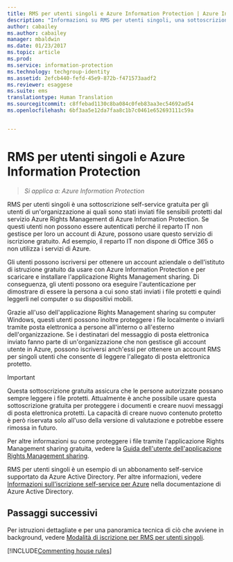 ```yaml
---
title: RMS per utenti singoli e Azure Information Protection | Azure Information Protection
description: "Informazioni su RMS per utenti singoli, una sottoscrizione self-service gratuita per gli utenti di un&quot;organizzazione ai quali sono stati inviati file sensibili protetti dal servizio Azure Rights Management, ma che non possono essere autenticati perché il reparto IT non gestisce per loro un account di Azure."
author: cabailey
ms.author: cabailey
manager: mbaldwin
ms.date: 01/23/2017
ms.topic: article
ms.prod: 
ms.service: information-protection
ms.technology: techgroup-identity
ms.assetid: 2efcb440-fefd-45e9-872b-f471573aadf2
ms.reviewer: esaggese
ms.suite: ems
translationtype: Human Translation
ms.sourcegitcommit: c8ffebad1130c8ba084c0feb83aa3ec54692ad54
ms.openlocfilehash: 6bf3aa5e12da7faa8c1b7c0461e652693111c59a


---
```


# <a name="rms-for-individuals-and-azure-information-protection"></a>RMS per utenti singoli e Azure Information Protection

>*Si applica a: Azure Information Protection*

RMS per utenti singoli è una sottoscrizione self-service gratuita per gli utenti di un'organizzazione ai quali sono stati inviati file sensibili protetti dal servizio Azure Rights Management di Azure Information Protection. Se questi utenti non possono essere autenticati perché il reparto IT non gestisce per loro un account di Azure, possono usare questo servizio di iscrizione gratuito. Ad esempio, il reparto IT non dispone di Office 365 o non utilizza i servizi di Azure.

Gli utenti possono iscriversi per ottenere un account aziendale o dell'istituto di istruzione gratuito da usare con Azure Information Protection e per scaricare e installare l'applicazione Rights Management sharing. Di conseguenza, gli utenti possono ora eseguire l'autenticazione per dimostrare di essere la persona a cui sono stati inviati i file protetti e quindi leggerli nel computer o su dispositivi mobili.

Grazie all'uso dell'applicazione Rights Management sharing su computer Windows, questi utenti possono inoltre proteggere i file localmente o inviarli tramite posta elettronica a persone all'interno o all'esterno dell'organizzazione. Se i destinatari del messaggio di posta elettronica inviato fanno parte di un'organizzazione che non gestisce gli account utente in Azure, possono iscriversi anch'essi per ottenere un account RMS per singoli utenti che consente di leggere l'allegato di posta elettronica protetto.

> [!IMPORTANT]
> Questa sottoscrizione gratuita assicura che le persone autorizzate possano sempre leggere i file protetti. Attualmente è anche possibile usare questa sottoscrizione gratuita per proteggere i documenti e creare nuovi messaggi di posta elettronica protetti. La capacità di creare nuovo contenuto protetto è però riservata solo all'uso della versione di valutazione e potrebbe essere rimossa in futuro. 

Per altre informazioni su come proteggere i file tramite l'applicazione Rights Management sharing gratuita, vedere la [Guida dell'utente dell'applicazione Rights Management sharing](../rms-client/sharing-app-user-guide.md).

RMS per utenti singoli è un esempio di un abbonamento self-service supportato da Azure Active Directory. Per altre informazioni, vedere [Informazioni sull'iscrizione self-service per Azure](/active-directory/active-directory-self-service-signup) nella documentazione di Azure Active Directory. 

## <a name="next-steps"></a>Passaggi successivi
Per istruzioni dettagliate e per una panoramica tecnica di ciò che avviene in background, vedere [Modalità di iscrizione per RMS per utenti singoli](rms-for-individuals-user-sign-up.md). 

[!INCLUDE[Commenting house rules](../includes/houserules.md)]



<!--HONumber=Jan17_HO4-->


